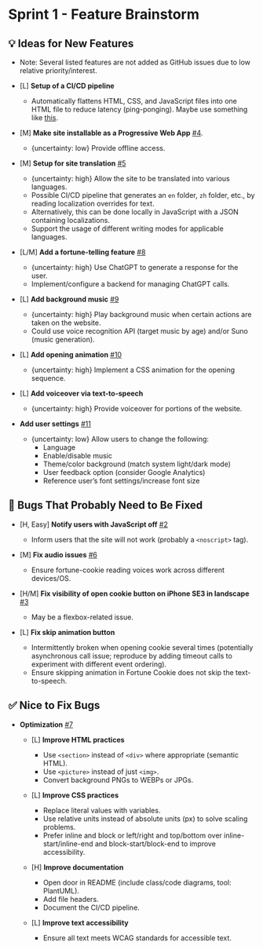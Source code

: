 # Sprint 1 - Feature Brainstorm

## 💡 Ideas for New Features

- Note: Several listed features are not added as GitHub issues due to low relative priority/interest.

- [L] **Setup of a CI/CD pipeline**

  - Automatically flattens HTML, CSS, and JavaScript files into one HTML file to reduce latency (ping-ponging). Maybe use something like [this](https://github.com/remy/inliner).

- [M] **Make site installable as a Progressive Web App** [#4](https://github.com/20-20REENVISIONED/Refactored-fortune-teller/issues/4).

  - {uncertainty: low} Provide offline access.

- [M] **Setup for site translation** [#5](https://github.com/20-20REENVISIONED/Refactored-fortune-teller/issues/5)

  - {uncertainty: high} Allow the site to be translated into various languages.
  - Possible CI/CD pipeline that generates an `en` folder, `zh` folder, etc., by reading localization overrides for text.
  - Alternatively, this can be done locally in JavaScript with a JSON containing localizations.
  - Support the usage of different writing modes for applicable languages.

- [L/M] **Add a fortune-telling feature** [#8](https://github.com/20-20REENVISIONED/Refactored-fortune-teller/issues/8)

  - {uncertainty: high} Use ChatGPT to generate a response for the user.
  - Implement/configure a backend for managing ChatGPT calls.

- [L] **Add background music** [#9](https://github.com/20-20REENVISIONED/Refactored-fortune-teller/issues/9)

  - {uncertainty: high} Play background music when certain actions are taken on the website.
  - Could use voice recognition API (target music by age) and/or Suno (music generation).

- [L] **Add opening animation** [#10](https://github.com/20-20REENVISIONED/Refactored-fortune-teller/issues/10)

  - {uncertainty: high} Implement a CSS animation for the opening sequence.

- [L] **Add voiceover via text-to-speech**

  - {uncertainty: high} Provide voiceover for portions of the website.

- **Add user settings** [#11](https://github.com/20-20REENVISIONED/Refactored-fortune-teller/issues/11)
  - {uncertainty: low} Allow users to change the following:
    - Language
    - Enable/disable music
    - Theme/color background (match system light/dark mode)
    - User feedback option (consider Google Analytics)
    - Reference user’s font settings/increase font size

## 🦗 Bugs That Probably Need to Be Fixed

- [H, Easy] **Notify users with JavaScript off** [#2](https://github.com/20-20REENVISIONED/Refactored-fortune-teller/issues/2)

  - Inform users that the site will not work (probably a `<noscript>` tag).

- [M] **Fix audio issues** [#6](https://github.com/20-20REENVISIONED/Refactored-fortune-teller/issues/6)

  - Ensure fortune-cookie reading voices work across different devices/OS.

- [H/M] **Fix visibility of open cookie button on iPhone SE3 in landscape** [#3](https://github.com/20-20REENVISIONED/Refactored-fortune-teller/issues/3)

  - May be a flexbox-related issue.

- [L] **Fix skip animation button**
  - Intermittently broken when opening cookie several times (potentially asynchronous call issue; reproduce by adding timeout calls to experiment with different event ordering).
  - Ensure skipping animation in Fortune Cookie does not skip the text-to-speech.

## ✅ Nice to Fix Bugs

- **Optimization** [#7](https://github.com/20-20REENVISIONED/Refactored-fortune-teller/issues/7)

  - [L] **Improve HTML practices**

    - Use `<section>` instead of `<div>` where appropriate (semantic HTML).
    - Use `<picture>` instead of just `<img>`.
    - Convert background PNGs to WEBPs or JPGs.

  - [L] **Improve CSS practices**

    - Replace literal values with variables.
    - Use relative units instead of absolute units (px) to solve scaling problems.
    - Prefer inline and block or left/right and top/bottom over inline-start/inline-end and block-start/block-end to improve accessibility.

  - [H] **Improve documentation**

    - Open door in README (include class/code diagrams, tool: PlantUML).
    - Add file headers.
    - Document the CI/CD pipeline.

  - [L] **Improve text accessibility**
    - Ensure all text meets WCAG standards for accessible text.
